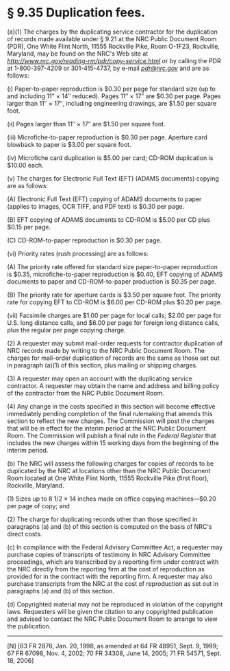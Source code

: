 # § 9.35   Duplication fees.

(a)(1) The charges by the duplicating service contractor for the duplication of records made available under § 9.21 at the NRC Public Document Room (PDR), One White Flint North, 11555 Rockville Pike, Room O-1F23, Rockville, Maryland, may be found on the NRC's Web site at *http://www.nrc.gov/reading-rm/pdr/copy-service.html* or by calling the PDR at 1-800-397-4209 or 301-415-4737, by e-mail *pdr@nrc.gov* and are as follows:


(i) Paper-to-paper reproduction is $0.30 per page for standard size (up to and including 11″ × 14″ reduced). Pages 11″ × 17″ are $0.30 per page. Pages larger than 11″ × 17″, including engineering drawings, are $1.50 per square foot.


(ii) Pages larger than 11″ × 17″ are $1.50 per square foot.


(iii) Microfiche-to-paper reproduction is $0.30 per page. Aperture card blowback to paper is $3.00 per square foot.


(iv) Microfiche card duplication is $5.00 per card; CD-ROM duplication is $10.00 each.


(v) The charges for Electronic Full Text (EFT) (ADAMS documents) copying are as follows:


(A) Electronic Full Text (EFT) copying of ADAMS documents to paper (applies to images, OCR TIFF, and PDF text) is $0.30 per page.


(B) EFT copying of ADAMS documents to CD-ROM is $5.00 per CD plus $0.15 per page.


(C) CD-ROM-to-paper reproduction is $0.30 per page.


(vi) Priority rates (rush processing) are as follows:


(A) The priority rate offered for standard size paper-to-paper reproduction is $0.35, microfiche-to-paper reproduction is $0.40, EFT copying of ADAMS documents to paper and CD-ROM-to-paper production is $0.35 per page.


(B) The priority rate for aperture cards is $3.50 per square foot. The priority rate for copying EFT to CD-ROM is $6.00 per CD-ROM plus $0.20 per page.


(vii) Facsimile charges are $1.00 per page for local calls; $2.00 per page for U.S. long distance calls, and $6.00 per page for foreign long distance calls, plus the regular per page copying charge.


(2) A requester may submit mail-order requests for contractor duplication of NRC records made by writing to the NRC Public Document Room. The charges for mail-order duplication of records are the same as those set out in paragraph (a)(1) of this section, plus mailing or shipping charges.


(3) A requester may open an account with the duplicating service contractor. A requester may obtain the name and address and billing policy of the contractor from the NRC Public Document Room.


(4) Any change in the costs specified in this section will become effective immediately pending completion of the final rulemaking that amends this section to reflect the new charges. The Commission will post the charges that will be in effect for the interim period at the NRC Public Document Room. The Commission will publish a final rule in the _Federal Register_ that includes the new charges within 15 working days from the beginning of the interim period.


(b) The NRC will assess the following charges for copies of records to be duplicated by the NRC at locations other than the NRC Public Document Room located at One White Flint North, 11555 Rockville Pike (first floor), Rockville, Maryland.


(1) Sizes up to 8
1/2 × 14 inches made on office copying machines—$0.20 per page of copy; and


(2) The charge for duplicating records other than those specified in paragraphs (a) and (b) of this section is computed on the basis of NRC's direct costs.


(c) In compliance with the Federal Advisory Committee Act, a requester may purchase copies of transcripts of testimony in NRC Advisory Committee proceedings, which are transcribed by a reporting firm under contract with the NRC directly from the reporting firm at the cost of reproduction as provided for in the contract with the reporting firm. A requester may also purchase transcripts from the NRC at the cost of reproduction as set out in paragraphs (a) and (b) of this section.


(d) Copyrighted material may not be reproduced in violation of the copyright laws. Requesters will be given the citation to any copyrighted publication and advised to contact the NRC Public Document Room to arrange to view the publication.



---

[N] [63 FR 2876, Jan. 20, 1998, as amended at 64 FR 48951, Sept. 9, 1999; 67 FR 67098, Nov. 4, 2002; 70 FR 34308, June 14, 2005; 71 FR 54571, Sept. 18, 2006]




